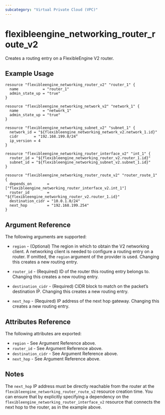 ```yaml
---
subcategory: "Virtual Private Cloud (VPC)"
---
```


# flexibleengine\_networking\_router_route_v2

Creates a routing entry on a FlexibleEngine V2 router.

## Example Usage

```hcl
resource "flexibleengine_networking_router_v2" "router_1" {
  name           = "router_1"
  admin_state_up = "true"
}

resource "flexibleengine_networking_network_v2" "network_1" {
  name           = "network_1"
  admin_state_up = "true"
}

resource "flexibleengine_networking_subnet_v2" "subnet_1" {
  network_id = "${flexibleengine_networking_network_v2.network_1.id}"
  cidr       = "192.168.199.0/24"
  ip_version = 4
}

resource "flexibleengine_networking_router_interface_v2" "int_1" {
  router_id = "${flexibleengine_networking_router_v2.router_1.id}"
  subnet_id = "${flexibleengine_networking_subnet_v2.subnet_1.id}"
}

resource "flexibleengine_networking_router_route_v2" "router_route_1" {
  depends_on       = ["flexibleengine_networking_router_interface_v2.int_1"]
  router_id        = "${flexibleengine_networking_router_v2.router_1.id}"
  destination_cidr = "10.0.1.0/24"
  next_hop         = "192.168.199.254"
}
```

## Argument Reference

The following arguments are supported:

* `region` - (Optional) The region in which to obtain the V2 networking client.
    A networking client is needed to configure a routing entry on a router. If omitted, the
    `region` argument of the provider is used. Changing this creates a new
    routing entry.

* `router_id` - (Required) ID of the router this routing entry belongs to. Changing
    this creates a new routing entry.

* `destination_cidr` - (Required) CIDR block to match on the packet’s destination IP. Changing
    this creates a new routing entry.

* `next_hop` - (Required) IP address of the next hop gateway.  Changing
    this creates a new routing entry.

## Attributes Reference

The following attributes are exported:

* `region` - See Argument Reference above.
* `router_id` - See Argument Reference above.
* `destination_cidr` - See Argument Reference above.
* `next_hop` - See Argument Reference above.

## Notes

The `next_hop` IP address must be directly reachable from the router at the ``flexibleengine_networking_router_route_v2``
resource creation time.  You can ensure that by explicitly specifying a dependency on the ``flexibleengine_networking_router_interface_v2``
resource that connects the next hop to the router, as in the example above.
